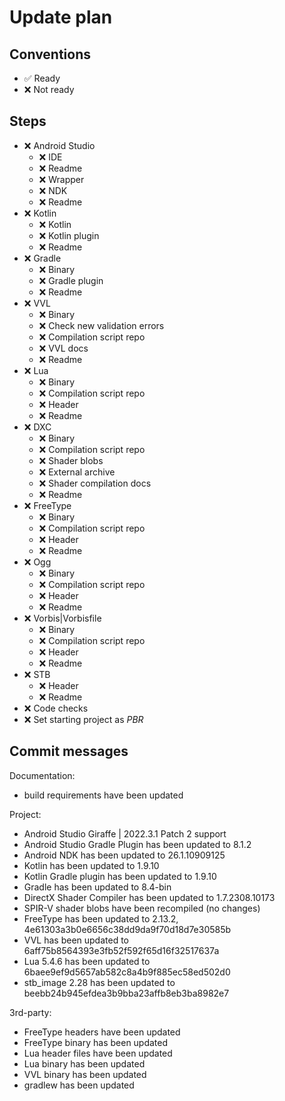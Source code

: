 # Update plan

## Conventions

- ✅ Ready
- ❌ Not ready

## Steps

- ❌ Android Studio
  - ❌ IDE
  - ❌ Readme
  - ❌ Wrapper
  - ❌ NDK
  - ❌ Readme
- ❌ Kotlin
  - ❌ Kotlin
  - ❌ Kotlin plugin
  - ❌ Readme
- ❌ Gradle
  - ❌ Binary
  - ❌ Gradle plugin
  - ❌ Readme
- ❌ VVL
  - ❌ Binary
  - ❌ Check new validation errors
  - ❌ Compilation script repo
  - ❌ VVL docs
  - ❌ Readme
- ❌ Lua
  - ❌ Binary
  - ❌ Compilation script repo
  - ❌ Header
  - ❌ Readme
- ❌ DXC
  - ❌ Binary
  - ❌ Compilation script repo
  - ❌ Shader blobs
  - ❌ External archive
  - ❌ Shader compilation docs
  - ❌ Readme
- ❌ FreeType
  - ❌ Binary
  - ❌ Compilation script repo
  - ❌ Header
  - ❌ Readme
- ❌ Ogg
  - ❌ Binary
  - ❌ Compilation script repo
  - ❌ Header
  - ❌ Readme
- ❌ Vorbis|Vorbisfile
  - ❌ Binary
  - ❌ Compilation script repo
  - ❌ Header
  - ❌ Readme
- ❌ STB
  - ❌ Header
  - ❌ Readme
- ❌ Code checks
- ❌ Set starting project as _PBR_

## Commit messages

Documentation:
- build requirements have been updated

Project:
- Android Studio Giraffe | 2022.3.1 Patch 2 support
- Android Studio Gradle Plugin has been updated to 8.1.2
- Android NDK has been updated to 26.1.10909125
- Kotlin has been updated to 1.9.10
- Kotlin Gradle plugin has been updated to 1.9.10
- Gradle has been updated to 8.4-bin
- DirectX Shader Compiler has been updated to 1.7.2308.10173
- SPIR-V shader blobs have been recompiled (no changes)
- FreeType has been updated to 2.13.2, 4e61303a3b0e6656c38dd9da9f70d18d7e30585b
- VVL has been updated to 6aff75b8564393e3fb52f592f65d16f32517637a
- Lua 5.4.6 has been updated to 6baee9ef9d5657ab582c8a4b9f885ec58ed502d0
- stb_image 2.28 has been updated to beebb24b945efdea3b9bba23affb8eb3ba8982e7

3rd-party:
- FreeType headers have been updated
- FreeType binary has been updated
- Lua header files have been updated
- Lua binary has been updated
- VVL binary has been updated
- gradlew has been updated
